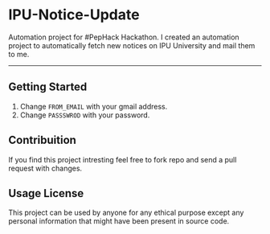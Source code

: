 # IPU-Notice-Update

Automation project for #PepHack Hackathon. I created an automation project to automatically fetch new notices on IPU University and mail them to me. 
<hr>

## Getting Started
1. Change `FROM_EMAIL` with your gmail address.
2. Change `PASSSWROD` with your password.

## Contribuition
If you find this project intresting feel free to fork repo and send a pull request with changes.


## Usage License
This project can be used by anyone for any ethical purpose except any personal information that might have been present in source code.